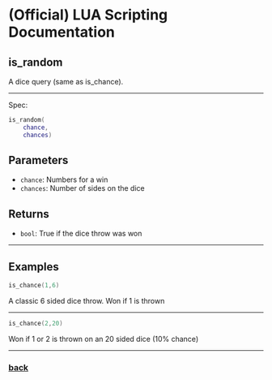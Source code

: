 
# (Official) LUA Scripting Documentation

## is_random

A dice query (same as is_chance).

___

Spec:

```lua
is_random(
	chance,
	chances)
```

## Parameters

- `chance`: Numbers for a win
- `chances`: Number of sides on the dice

## Returns

- `bool`: True if the dice throw was won

___

## Examples

```lua
is_chance(1,6)
```

A classic 6 sided dice throw. Won if 1 is thrown

___

```lua
is_chance(2,20)
```

Won if 1 or 2 is thrown on an 20 sided dice (10% chance)

___

### [back](../other)

